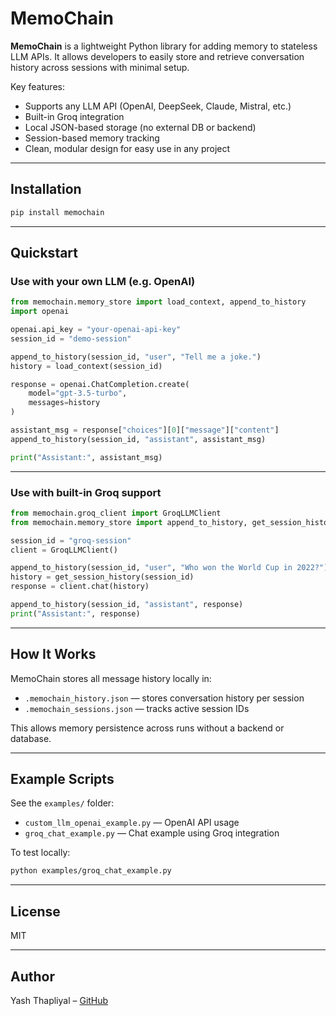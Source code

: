# MemoChain

**MemoChain** is a lightweight Python library for adding memory to stateless LLM APIs. It allows developers to easily store and retrieve conversation history across sessions with minimal setup.

Key features:
- Supports any LLM API (OpenAI, DeepSeek, Claude, Mistral, etc.)
- Built-in Groq integration
- Local JSON-based storage (no external DB or backend)
- Session-based memory tracking
- Clean, modular design for easy use in any project

---

## Installation

```bash
pip install memochain
```

---

## Quickstart

### Use with your own LLM (e.g. OpenAI)

```python
from memochain.memory_store import load_context, append_to_history
import openai

openai.api_key = "your-openai-api-key"
session_id = "demo-session"

append_to_history(session_id, "user", "Tell me a joke.")
history = load_context(session_id)

response = openai.ChatCompletion.create(
    model="gpt-3.5-turbo",
    messages=history
)

assistant_msg = response["choices"][0]["message"]["content"]
append_to_history(session_id, "assistant", assistant_msg)

print("Assistant:", assistant_msg)
```

---

### Use with built-in Groq support

```python
from memochain.groq_client import GroqLLMClient
from memochain.memory_store import append_to_history, get_session_history

session_id = "groq-session"
client = GroqLLMClient()

append_to_history(session_id, "user", "Who won the World Cup in 2022?")
history = get_session_history(session_id)
response = client.chat(history)

append_to_history(session_id, "assistant", response)
print("Assistant:", response)
```

---

## How It Works

MemoChain stores all message history locally in:
- `.memochain_history.json` — stores conversation history per session
- `.memochain_sessions.json` — tracks active session IDs

This allows memory persistence across runs without a backend or database.

---

## Example Scripts

See the `examples/` folder:
- `custom_llm_openai_example.py` — OpenAI API usage
- `groq_chat_example.py` — Chat example using Groq integration

To test locally:

```bash
python examples/groq_chat_example.py
```

---

## License

MIT

---

## Author

Yash Thapliyal – [GitHub](https://github.com/yashdt)
